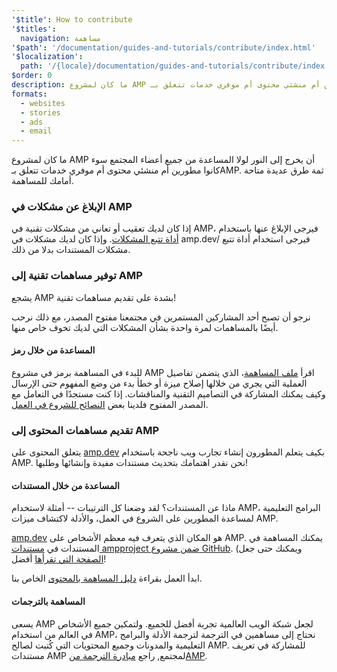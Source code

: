```yaml
---
'$title': How to contribute
'$titles':
  navigation: مساهمة
'$path': '/documentation/guides-and-tutorials/contribute/index.html'
'$localization':
  path: '/{locale}/documentation/guides-and-tutorials/contribute/index.html'
$order: 0
description: ما كان لمشروع AMP أن يخرج إلى النور لولا المساعدة من جميع أعضاء المجتمع سوء كانوا مطورين أم منشئي محتوى أم موفري خدمات تتعلق بـAMP.
formats:
  - websites
  - stories
  - ads
  - email
---
```


ما كان لمشروع AMP أن يخرج إلى النور لولا المساعدة من جميع أعضاء المجتمع سوء كانوا مطورين أم منشئي محتوى أم موفري خدمات تتعلق بـAMP. ثمة طرق عديدة متاحة أمامك للمساهمة.

### الإبلاغ عن مشكلات في AMP

إذا كان لديك تعقيب أو تعاني من مشكلات تقنية في AMP، فيرجى الإبلاغ عنها باستخدام [أداة تتبع المشكلات](https://github.com/ampproject/docs/issues). وإذا كان لديك مشكلات في <a>amp.dev</a>/ فيرجى استخدام <a>أداة تتبع مشكلات المستندات</a> بدلا من ذلك.

### توفير مساهمات تقنية إلى AMP

يشجع AMP بشدة على تقديم مساهمات تقنية!

نرجو أن تصبح أحد المشاركين المستمرين في مجتمعنا مفتوح المصدر، مع ذلك نرحب أيضًا بالمساهمات لمرة واحدة بشأن المشكلات التي لديك تخوف خاص منها.

#### المساعدة من خلال رمز

للبدء في المساهمة برمز في مشروع AMP اقرأ [ملف المساهمة](https://github.com/ampproject/amphtml/blob/main/CONTRIBUTING.md)، الذي يتضمن تفاصيل العملية التي يجري من خلالها إصلاح ميزة أو خطأ بدء من وضع المفهوم حتى الإرسال وكيف يمكنك المشاركة في التصاميم التقنية والمناقشات. إذا كنت مستجدًا في التعامل مع المصدر المفتوح فلدينا بعض [النصائح للشروع في العمل](https://github.com/ampproject/amphtml/blob/main/CONTRIBUTING.md#contributing-code).

### تقديم مساهمات المحتوى إلى AMP

يتعلق المحتوى على [amp.dev](https://amp.dev) بكيف يتعلم المطورون إنشاء تجارب ويب ناجحة باستخدام AMP. نحن نقدر اهتمامك بتحديث مستندات مفيدة وإنشائها وطلبها!

#### المساعدة من خلال المستندات

ماذا عن المستندات؟ لقد وضعنا كل الترتيبات -- أمثلة لاستخدام AMP، البرامج التعليمية لمساعدة المطورين على الشروع في العمل، والأدلة لاكتشاف ميزات AMP.

[amp.dev](https://amp.dev) هو المكان الذي يتعرف فيه معظم الأشخاص على AMP. يمكنك المساهمة في المستندات في [مستندات ampproject ضمن مشروع GitHub](https://github.com/ampproject/docs). (ويمكنك حتى جعل [الصفحة التي تقرأها](https://github.com/ampproject/docs/blob/master/content/docs/contribute/contribute.md) أفضل!

ابدأ العمل بقراءة [دليل المساهمة بالمحتوى](contribute-documentation/index.md?format=websites) الخاص بنا.

#### المساهمة بالترجمات

يسعى AMP لجعل شبكة الويب العالمية تجربة أفضل للجميع. ولتمكين جميع الأشخاص في العالم من استخدام AMP، نحتاج إلى مساهمين في الترجمة لترجمة الأدلة والبرامج التعليمية والمدونات وجميع المحتويات التي كُتبت لصالح AMP. للمشاركة في تعريف مستندات AMP لمجتمع, راجع [مبادرة الترجمة منAMP](https://github.com/ampproject/docs/blob/master/TRANSLATIONS.md).
